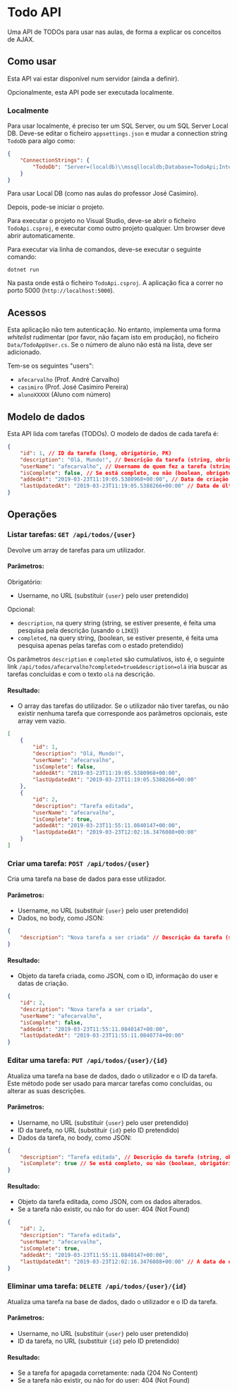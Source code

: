 # Todo API

Uma API de TODOs para usar nas aulas, de forma a explicar os conceitos de AJAX.

## Como usar

Esta API vai estar disponível num servidor (ainda a definir).

Opcionalmente, esta API pode ser executada localmente.

### Localmente

Para usar localmente, é preciso ter um SQL Server, ou um SQL Server Local DB. Deve-se editar o ficheiro `appsettings.json` e mudar a connection string `TodoDb` para algo como:

```json
{
    "ConnectionStrings": {
        "TodoDb": "Server=(localdb)\\mssqllocaldb;Database=TodoApi;Integrated Security=True"
    }
}
```

Para usar Local DB (como nas aulas do professor José Casimiro).

Depois, pode-se iniciar o projeto.

Para executar o projeto no Visual Studio, deve-se abrir o ficheiro `TodoApi.csproj`, e executar como outro projeto qualquer. Um browser deve abrir automaticamente.

Para executar via linha de comandos, deve-se executar o seguinte comando:

```
dotnet run
```

Na pasta onde está o ficheiro `TodoApi.csproj`. A aplicação fica a correr no porto 5000 (`http://localhost:5000`).

## Acessos

Esta aplicação não tem autenticação. No entanto, implementa uma forma _whitelist_ rudimentar (por favor, não façam isto em produção), no ficheiro `Data/TodoAppUser.cs`. Se o número de aluno não está na lista, deve ser adicionado.

Tem-se os seguintes "users":

-   `afecarvalho` (Prof. André Carvalho)
-   `casimiro` (Prof. José Casimiro Pereira)
-   `alunoXXXXX` (Aluno com número)

## Modelo de dados

Esta API lida com tarefas (TODOs). O modelo de dados de cada tarefa é:

```json
{
    "id": 1, // ID da tarefa (long, obrigatório, PK)
    "description": "Olá, Mundo!", // Descrição da tarefa (string, obrigatório, máx. 512 chars)
    "userName": "afecarvalho", // Username de quem fez a tarefa (string, obrigatório, máx. 64 chars)
    "isComplete": false, // Se está completo, ou não (boolean, obrigatório)
    "addedAt": "2019-03-23T11:19:05.5380968+00:00", // Data de criação (DateTime, obrigatório)
    "lastUpdatedAt": "2019-03-23T11:19:05.5388266+00:00" // Data de última edição (DateTime, obrigatório)
}
```

## Operações

### Listar tarefas: `GET /api/todos/{user}`

Devolve um array de tarefas para um utilizador.

#### Parâmetros:

Obrigatório:

-   Username, no URL (substituir `{user}` pelo user pretendido)

Opcional:

-   `description`, na query string (string, se estiver presente, é feita uma pesquisa pela descrição (usando o `LIKE`))
-   `completed`, na query string, (boolean, se estiver presente, é feita uma pesquisa apenas pelas tarefas com o estado pretendido)

Os parâmetros `description` e `completed` são cumulativos, isto é, o seguinte link `/api/todos/afecarvalho?completed=true&description=olá` iria buscar as tarefas concluídas e com o texto `olá` na descrição.

#### Resultado:

-   O array das tarefas do utilizador. Se o utilizador não tiver tarefas, ou não existir nenhuma tarefa que corresponde aos parâmetros opcionais, este array vem vazio.

```json
[
    {
        "id": 1,
        "description": "Olá, Mundo!",
        "userName": "afecarvalho",
        "isComplete": false,
        "addedAt": "2019-03-23T11:19:05.5380968+00:00",
        "lastUpdatedAt": "2019-03-23T11:19:05.5388266+00:00"
    },
    {
        "id": 2,
        "description": "Tarefa editada",
        "userName": "afecarvalho",
        "isComplete": true,
        "addedAt": "2019-03-23T11:55:11.0840147+00:00",
        "lastUpdatedAt": "2019-03-23T12:02:16.3476088+00:00"
    }
]
```

### Criar uma tarefa: `POST /api/todos/{user}`

Cria uma tarefa na base de dados para esse utilizador.

#### Parâmetros:

-   Username, no URL (substituir `{user}` pelo user pretendido)
-   Dados, no body, como JSON:

```json
{
    "description": "Nova tarefa a ser criada" // Descrição da tarefa (string, obrigatório, máx. 512 chars)
}
```

#### Resultado:

-   Objeto da tarefa criada, como JSON, com o ID, informação do user e datas de criação.

```json
{
    "id": 2,
    "description": "Nova tarefa a ser criada",
    "userName": "afecarvalho",
    "isComplete": false,
    "addedAt": "2019-03-23T11:55:11.0840147+00:00",
    "lastUpdatedAt": "2019-03-23T11:55:11.0840774+00:00"
}
```

### Editar uma tarefa: `PUT /api/todos/{user}/{id}`

Atualiza uma tarefa na base de dados, dado o utilizador e o ID da tarefa. Este método pode ser usado para marcar tarefas como concluídas, ou alterar as suas descrições.

#### Parâmetros:

-   Username, no URL (substituir `{user}` pelo user pretendido)
-   ID da tarefa, no URL (substituir `{id}` pelo ID pretendido)
-   Dados da tarefa, no body, como JSON:

```json
{
    "description": "Tarefa editada", // Descrição da tarefa (string, obrigatório, máx. 512 chars)
    "isComplete": true // Se está completo, ou não (boolean, obrigatório)
}
```

#### Resultado:

-   Objeto da tarefa editada, como JSON, com os dados alterados.
-   Se a tarefa não existir, ou não for do user: 404 (Not Found)

```json
{
    "id": 2,
    "description": "Tarefa editada",
    "userName": "afecarvalho",
    "isComplete": true,
    "addedAt": "2019-03-23T11:55:11.0840147+00:00",
    "lastUpdatedAt": "2019-03-23T12:02:16.3476088+00:00" // A data de edição é atualizada a cada edição
}
```

### Eliminar uma tarefa: `DELETE /api/todos/{user}/{id}`

Atualiza uma tarefa na base de dados, dado o utilizador e o ID da tarefa.

#### Parâmetros:

-   Username, no URL (substituir `{user}` pelo user pretendido)
-   ID da tarefa, no URL (substituir `{id}` pelo ID pretendido)

#### Resultado:

-   Se a tarefa for apagada corretamente: nada (204 No Content)
-   Se a tarefa não existir, ou não for do user: 404 (Not Found)
